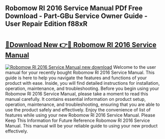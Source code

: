 ## Robomow Rl 2016 Service Manual PDf Free Download - Part-GBu Service Owner Guide - User Repair Edition f88xR

# <h2><a href="http://bc73287.oget.top/?id=Robomow+Rl+2016+Service+Manual">🔗Download New 👉🔴 Robomow Rl 2016 Service Manual</a></h2>

[![Robomow Rl 2016 Service Manual new download](https://i.imgur.com/5g1atiW.png)](http://bc73287.oget.top/?id=Robomow+Rl+2016+Service+Manual)
Welcome to the user manual for your recently bought Robomow Rl 2016 Service Manual. This guide is here to help you navigate the features and functions of your product with ease. Inside, you will find detailed instructions for installation, operation, maintenance, and troubleshooting. Before you begin using your Robomow Rl 2016 Service Manual, please take a moment to read this manual carefully. It contains essential information on product setup, operation, maintenance, and troubleshooting, ensuring that you are able to use the product safely and effectively. Enjoy the convenience of list of features while using your new Robomow Rl 2016 Service Manual. Please Keep This Information for Future Reference Robomow Rl 2016 Service Manual. This manual will be your reliable guide to using your new product effectively.
